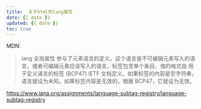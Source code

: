 ```yaml
---
title:  关于html的lang属性
date: {{ date }}
updated: {{ date }}
toc: true
---
```



MDN:
> lang 全局属性 参与了元素语言的定义。这个语言是不可编辑元素写入的语言，或者可编辑元素应该写入的语言。标签包含单个条目，值的格式由 用于定义语言的标签 (BCP47) IETF 文档定义。如果标签的内容是空字符串，语言就设为未知。如果标签内容是无效的，根据 BCP47，它就设为无效。


https://www.iana.org/assignments/language-subtag-registry/language-subtag-registry
